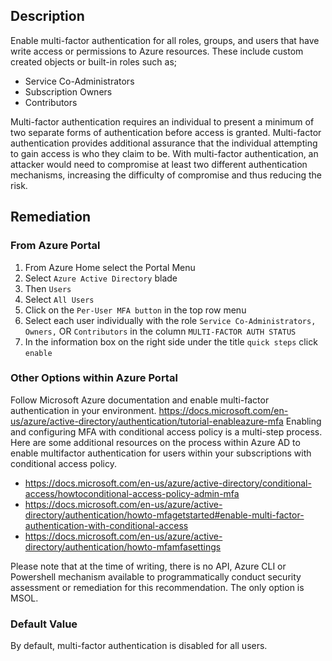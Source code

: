 ## Description

Enable multi-factor authentication for all roles, groups, and users that have write access or permissions to Azure resources. These include custom created objects or built-in roles such as;
- Service Co-Administrators
- Subscription Owners
- Contributors

Multi-factor authentication requires an individual to present a minimum of two separate forms of authentication before access is granted. Multi-factor authentication provides additional assurance that the individual attempting to gain access is who they claim to be. With multi-factor authentication, an attacker would need to compromise at least two different authentication mechanisms, increasing the difficulty of compromise and thus reducing the risk.

## Remediation

### From Azure Portal

1. From Azure Home select the Portal Menu
2. Select `Azure Active Directory` blade
3. Then `Users`
4. Select `All Users`
5. Click on the `Per-User MFA button` in the top row menu
6. Select each user individually with the role `Service Co-Administrators, Owners,` OR `Contributors` in the column `MULTI-FACTOR AUTH STATUS`
7. In the information box on the right side under the title `quick steps` click `enable`

### Other Options within Azure Portal

Follow Microsoft Azure documentation and enable multi-factor authentication in your environment.
https://docs.microsoft.com/en-us/azure/active-directory/authentication/tutorial-enableazure-mfa
Enabling and configuring MFA with conditional access policy is a multi-step process. Here are some additional resources on the process within Azure AD to enable multifactor authentication for users within your subscriptions with conditional access policy.

  - https://docs.microsoft.com/en-us/azure/active-directory/conditional-access/howtoconditional-access-policy-admin-mfa
  -  https://docs.microsoft.com/en-us/azure/active-directory/authentication/howto-mfagetstarted#enable-multi-factor-authentication-with-conditional-access
  - https://docs.microsoft.com/en-us/azure/active-directory/authentication/howto-mfamfasettings

Please note that at the time of writing, there is no API, Azure CLI or Powershell mechanism available to programmatically conduct security assessment or remediation for this recommendation. The only option is MSOL.

### Default Value

By default, multi-factor authentication is disabled for all users.